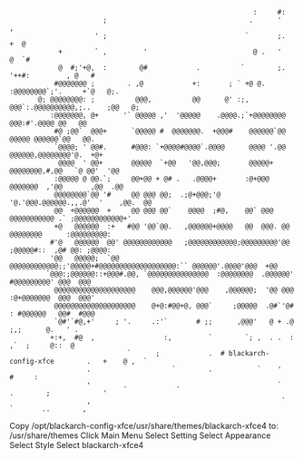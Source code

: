                                                                 :     #:                                        
                           ;                                   .      '                  ,                      
                         ' ;                                  `       ;.                  +  @                  
                +        ` ,         '                          @ .   '                   @  `#                 
                @  #;'+@,  :        @#            .          `        ;.  '++#:         , @   #                 
               #@@@@@@@ ;        . ,@            +:       ; ` +@ @.   :@@@@@@@@`;'.     +`@   @;.               
           @; @@@@@@@@: ;          @@@,          @@      @' :;, @@@`:.@@@@@@@@@@,;..    ;@@   @;                
              :@@@@@@@, @+      '` @@@@@ ,'  '@@@@@    .@@@@.;`+@@@@@@@@     @@@:#'.@@@@ @@   @@                
               #@ ;@@`  @@@+      `@@@@@ #  @@@@@@@.  +@@@#    @@@@@@`@@    @@@@@ @@@@@@`@@   @@.               
               `@@@@; ' @@#.      #@@@: `+@@@@#@@@@`.@@@@      @@@@ '.@@  @@@@@@,@@@@@@@@'@.  +@+               
                @@@@  ' @@+       @@@@@  `+@@   '@@,@@@;       @@@@@+ @@@@@@@@,#,@@   `@ @@'  '@@               
               :@@@@@ @ @@.`;     @@+@@ + @# .   .@@@@+       :@+@@@ @@@@@@@  ,'@@       ,@@  .@@               
               @@@@@@@@`@@ '#     @@ @@@ @@;  .;@+@@@;'@      '@.'@@@.@@@@@@.,,.@'  '    ,@@.  @@               
               @@  +@@@@@@  +     @@ @@@ @@`    @@@@  ;#@,    @@` @@@  @@@@@@@@@@@ .` ;@@@@@@@@@@@@+'           
               +@   @@@@@@  :+   #@@ '@@`@@.   ,@@@@@@+@@@@   @@  @@@. @@ @@@@@@@@      :@@@@@@@@@:             
              #'@   @@@@@@  @@' @@@@@@@@@@@@   ;@@@@@@@@@@@@;@@@@@@@@@'@@  ;@@@@@#::  ,@# @@: ;@@@@:            
              '@@   @@@@@;  `@@ @@@@@@@@@@@@;;'@@@@@+#@@@@@@@@@@@@@@@@@@@:`` @@@@@@'.@@@@'@@@  +@@              
             `@@@:;@@@@@@::+@@@#.@@, `@@@@@@@@@@@@@@@  :@@@@@@@@  .@@@@@@'    #@@@@@@@@@' @@@  @@@              
               @@@@@@@@@@@@@@@@@@@@    @@@,@@@@@@'@@@    ,@@@@@@;  '@@ @@@    :@+@@@@@@@  @@@  @@@'             
               @@@@@@@@@@@@@@@@@@@@    @+@:#@@+@, @@@`     ;@@@@@  .@#`'@#    : #@@@@@@   @@#  #@@@             
               `@#'`#@,+'     ; '.     .:'`       # ;;      ,@@@'   @ + .@        ;,;      @.   ' .             
              +:+,  #@  ,                 :,         `        `; ,  . .  :       ,`  ;     @::  @               
                                 `      ;            .  # blackarch-config-xfce        .   +    @ ,  `               
                       .                    `        .           `    '                    #     :              
                       '        .            .                        `   .        ;             '              
                       ,                                               `            `       ..        ,         

Copy /opt/blackarch-config-xfce/usr/share/themes/blackarch-xfce4 to:
	/usr/share/themes
Click Main Menu
Select Setting
Select Appearance
Select Style
Select blackarch-xfce4

